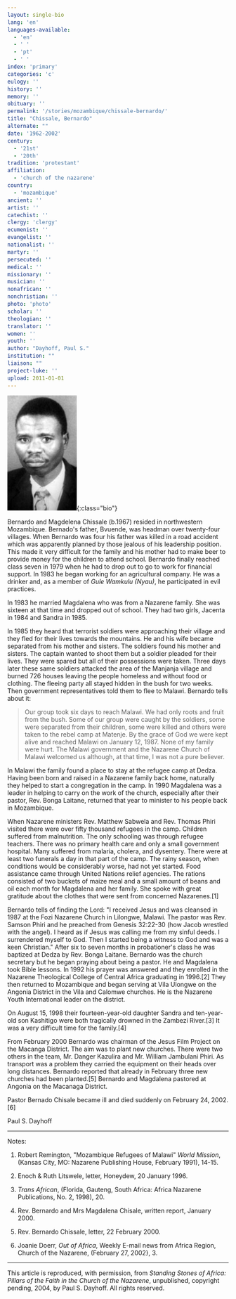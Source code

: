 ```yaml
---
layout: single-bio
lang: 'en'
languages-available:
  - 'en'
  - ' '
  - 'pt'
  - ' '
index: 'primary'
categories: 'c'
eulogy: ''
history: ''
memory: ''
obituary: ''
permalink: '/stories/mozambique/chissale-bernardo/'
title: "Chissale, Bernardo"
alternate: ""
date: '1962-2002'
century:
  - '21st'
  - '20th'
tradition: 'protestant'
affiliation:
  - 'church of the nazarene'
country:
  - 'mozambique'
ancient: ''
artist: ''
catechist: ''
clergy: 'clergy'
ecumenist: ''
evangelist: ''
nationalist: ''
martyr: ''
persecuted: ''
medical: ''
missionary: ''
musician: ''
nonafrican: ''
nonchristian: ''
photo: 'photo'
scholar: ''
theologian: ''
translator: ''
women: ''
youth: ''
author: "Dayhoff, Paul S."
institution: ""
liaison: ""
project-luke: ''
upload: 2011-01-01
---
```


![Bernardo Chissale](/images/bio-pics/mozambique/chissale-bernardo/chissale_bernardo.jpg){:class="bio"}

Bernardo and Magdelena Chissale (b.1967) resided in northwestern Mozambique. Bernado's father, Bvuende, was headman over twenty-four villages.   When Bernardo was four his father was killed in a road accident which was apparently planned by those jealous of his leadership position.  This made it very difficult for the family and his mother had to make beer to provide money for the children to attend school.  Bernardo  finally reached class seven in 1979 when he had to drop out to go to work for financial support.  In 1983 he began working for an agricultural company.  He was a drinker and, as a member of *Gule Wamkulu (Nyau)*, he participated in evil practices.

In 1983 he married Magdalena who was from a Nazarene family.  She was sixteen at that time and dropped out of school.  They had two girls, Jacenta in 1984 and Sandra in 1985.

In 1985 they heard that terrorist soldiers were approaching their village and they fled for their lives towards the mountains.  He and his wife became separated from his mother and sisters.  The soldiers found his mother and sisters.  The captain wanted to shoot them but a soldier pleaded for their lives.  They were spared but all of their possessions were taken.  Three days later these same soldiers attacked the area of the Manjanja village and burned 726 houses leaving the people homeless and without food or clothing.  The fleeing party all stayed hidden in the bush for two weeks.  Then government representatives told them to flee to Malawi.  Bernardo tells about it:

> Our group took six days to reach Malawi.  We had only roots and fruit from the bush.  Some of our group were caught by the soldiers, some were separated from their children, some were killed and others were taken to the rebel camp at Matenje.  By the grace of God we were kept alive and reached Malawi on January 12, 1987.  None of my family were hurt.  The Malawi government and the Nazarene Church of Malawi welcomed us although, at that time, I was not a pure believer.

In Malawi the family found a place to stay at the refugee camp at Dedza.  Having been born and raised in a Nazarene family back home, naturally they helped to start a congregation in the camp.  In 1990 Magdalena was a leader in helping to carry on the work of the church, especially  after their pastor, Rev. Bonga Laitane, returned that year to minister to his people back in Mozambique.

When Nazarene ministers Rev. Matthew Sabwela and Rev. Thomas Phiri visited there were over fifty thousand refugees in the camp.  Children suffered from malnutrition.  The only schooling was through refugee teachers.  There was no primary health care and only a small government hospital.  Many suffered from malaria, cholera, and dysentery.  There were at least two funerals a day in that part of the camp.  The rainy season, when conditions would be considerably worse, had not yet started.  Food assistance came through United Nations relief agencies.  The rations consisted of two buckets of maize meal and a small amount of beans and oil each month for Magdalena and her family.  She spoke with great gratitude about the clothes that were sent from concerned Nazarenes.[1]

Bernardo tells of finding the Lord: "I received Jesus and was cleansed in 1987 at the Fozi Nazarene Church in Lilongwe, Malawi.  The pastor was Rev. Samson Phiri and he preached from Genesis 32:22-30 (how Jacob wrestled with the angel).  I heard as if Jesus was calling me from my sinful deeds.  I surrendered myself to God.  Then I started being a witness to God and was a keen Christian."  After six to seven months in probationer's class he was baptized at Dedza by Rev. Bonga Laitane.  Bernardo was the church secretary but he began praying about being a pastor.  He and Magdalena took Bible lessons.  In 1992 his prayer was answered and they enrolled in the Nazarene Theological College of Central Africa graduating in 1996.[2]    They then returned to Mozambique and began serving at Vila Ulongwe on the Angonia District in the Vila and Calomwe churches.  He is the Nazarene Youth International leader on the district.

On August 15, 1998 their fourteen-year-old daughter Sandra and ten-year-old son Kashitigo were both tragically drowned in the Zambezi River.[3]   It was a very difficult time for the family.[4]

From February 2000 Bernardo was chairman of the Jesus Film Project on the Macanga District.  The aim was to plant new churches.  There were two others in the team, Mr. Danger Kazulira  and Mr. William Jambulani  Phiri.  As transport was a problem they carried the equipment on their heads over long distances.  Bernardo reported that already in February three new churches had been planted.[5]   Bernardo and Magdalena pastored at Angonia on the Macanaga District.

Pastor Bernado Chisale became ill and died suddenly on February 24, 2002.[6]

Paul S. Dayhoff

---

Notes:

1.   Robert Remington, "Mozambique Refugees of Malawi" *World Mission*, (Kansas City, MO: Nazarene Publishing House, February 1991), 14-15.

2. Enoch & Ruth Litswele, letter, Honeydew, 20 January 1996.

3. *Trans African*, (Florida, Gauteng, South Africa: Africa Nazarene Publications, No. 2, 1998), 20.

4. Rev. Bernardo and Mrs Magdalena Chisale, written report,  January 2000.

5. Rev. Bernardo Chissale, letter, 22 February 2000.

6. Joanie Doerr, *Out of Africa*,  Weekly E-mail news from Africa Region, Church of the Nazarene, (February 27, 2002}, 3.

---

This article is reproduced, with permission, from *Standing Stones of Africa: Pillars of the Faith in the Church of the Nazarene*, unpublished, copyright pending, 2004, by Paul S. Dayhoff.  All rights reserved.
